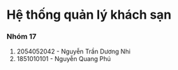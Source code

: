 # Hệ thống quản lý khách sạn

### Nhóm 17

1. 2054052042 - Nguyễn Trần Dương Nhi
2. 1851010101 - Nguyễn Quang Phú